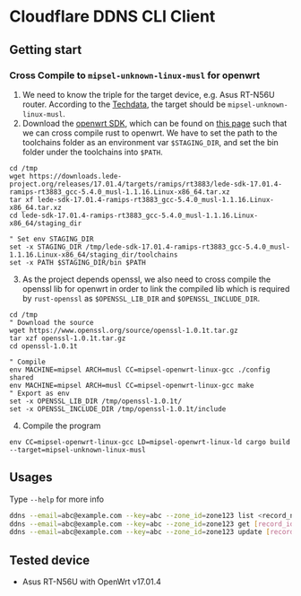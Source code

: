 # Cloudflare DDNS CLI Client

## Getting start

### Cross Compile to `mipsel-unknown-linux-musl` for openwrt


1. We need to know the triple for the target device, e.g. Asus RT-N56U router.
According to the [Techdata](https://openwrt.org/toh/hwdata/asus/asus_rt-n56u_a1),
the target should be `mipsel-unknown-linux-musl`.
2. Download the [openwrt SDK](https://downloads.lede-project.org/releases/17.01.4/targets/ramips/rt3883/lede-sdk-17.01.4-ramips-rt3883_gcc-5.4.0_musl-1.1.16.Linux-x86_64.tar.xz),
which can be found on [this page](https://downloads.lede-project.org/releases/17.01.4/targets/ramips/rt3883/)
such that we can cross compile rust to openwrt. We have to set the path to the
toolchains folder as an environment var `$STAGING_DIR`, and set the bin folder under the
toolchains into `$PATH`.

```fish
cd /tmp
wget https://downloads.lede-project.org/releases/17.01.4/targets/ramips/rt3883/lede-sdk-17.01.4-ramips-rt3883_gcc-5.4.0_musl-1.1.16.Linux-x86_64.tar.xz
tar xf lede-sdk-17.01.4-ramips-rt3883_gcc-5.4.0_musl-1.1.16.Linux-x86_64.tar.xz
cd lede-sdk-17.01.4-ramips-rt3883_gcc-5.4.0_musl-1.1.16.Linux-x86_64/staging_dir

" Set env STAGING_DIR
set -x STAGING_DIR /tmp/lede-sdk-17.01.4-ramips-rt3883_gcc-5.4.0_musl-1.1.16.Linux-x86_64/staging_dir/toolchains
set -x PATH $STAGING_DIR/bin $PATH
```

3. As the project depends openssl, we also need to cross compile the openssl lib for openwrt in order to link the compiled lib which is required by `rust-openssl` as `$OPENSSL_LIB_DIR` and `$OPENSSL_INCLUDE_DIR`.

```fish
cd /tmp
" Download the source
wget https://www.openssl.org/source/openssl-1.0.1t.tar.gz
tar xzf openssl-1.0.1t.tar.gz
cd openssl-1.0.1t

" Compile
env MACHINE=mipsel ARCH=musl CC=mipsel-openwrt-linux-gcc ./config shared
env MACHINE=mipsel ARCH=musl CC=mipsel-openwrt-linux-gcc make
" Export as env
set -x OPENSSL_LIB_DIR /tmp/openssl-1.0.1t/
set -x OPENSSL_INCLUDE_DIR /tmp/openssl-1.0.1t/include
```

4. Compile the program

```fish
env CC=mipsel-openwrt-linux-gcc LD=mipsel-openwrt-linux-ld cargo build --target=mipsel-unknown-linux-musl
```

## Usages
Type `--help` for more info


```sh
ddns --email=abc@example.com --key=abc --zone_id=zone123 list <record_name>
ddns --email=abc@example.com --key=abc --zone_id=zone123 get [record_id]
ddns --email=abc@example.com --key=abc --zone_id=zone123 update [record_name]
```

## Tested device

+ Asus RT-N56U with OpenWrt v17.01.4
